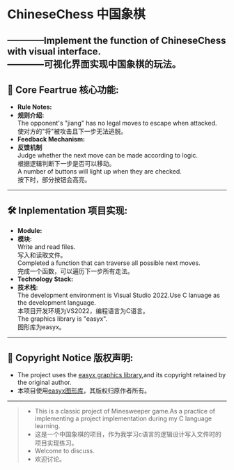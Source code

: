 # ChineseChess 中国象棋  
————Implement the function of ChineseChess with visual interface.  
————可视化界面实现中国象棋的玩法。  
---
## 🌟 Core Feartrue 核心功能:  
- **Rule Notes:**  
- **规则介绍:**  
  The opponent's "jiang" has no legal moves to escape when attacked.  
  使对方的"将"被攻击且下一步无法逃脱。  
- **Feedback Mechanism:**  
- **反馈机制**  
  Judge whether the next move can be made according to logic.  
  根据逻辑判断下一步是否可以移动。  
  A number of buttons will light up when they are checked.  
  按下时，部分按钮会高亮。  
---
## 🛠️ Inplementation 项目实现:  
- **Module:**  
- **模块:**  
  Write and read files.  
  写入和读取文件。  
  Completed a function that can traverse all possible next moves.  
  完成一个函数，可以遍历下一步所有走法。  
- **Technology Stack:**  
- **技术栈:**  
  The development environment is Visual Studio 2022.Use C lanuage as the development language.  
  本项目开发环境为VS2022，编程语言为C语言。  
  The graphics library is "easyx".  
  图形库为easyx。  
---
## 🤝 Copyright Notice 版权声明:  
- The project uses the [easyx graphics library](https://easyx.cn/),and its copyright retained by the original author.  
- 本项目使用[easyx图形库](https://easyx.cn/)，其版权归原作者所有。  
---
> - This is a classic project of Minesweeper game.As a practice of implementing a project implementation during my C language learning.  
> - 这是一个中国象棋的项目，作为我学习c语言的逻辑设计写入文件时的项目实现练习。  
> - Welcome to discuss.  
> - 欢迎讨论。  
